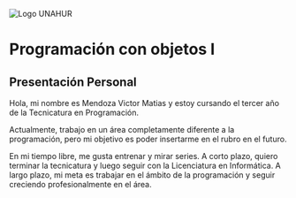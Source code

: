 ![Logo UNAHUR](./UNAHUR.png)

# Programación con objetos I
## Presentación Personal

Hola, mi nombre es Mendoza Victor Matias y estoy cursando el tercer año de la Tecnicatura en Programación.

Actualmente, trabajo en un área completamente diferente a la programación, pero mi objetivo es poder insertarme en el rubro en el futuro.

En mi tiempo libre, me gusta entrenar y mirar series. A corto plazo, quiero terminar la tecnicatura y luego seguir con la Licenciatura en Informática. A largo plazo, mi meta es trabajar en el ámbito de la programación y seguir creciendo profesionalmente en el área.

